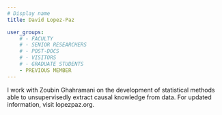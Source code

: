 ```yaml
---
# Display name
title: David Lopez-Paz

user_groups:
    # - FACULTY
    # - SENIOR RESEARCHERS
    # - POST-DOCS
    # - VISITORS
    # - GRADUATE STUDENTS
    - PREVIOUS MEMBER
---
```


I work with Zoubin Ghahramani on the development of statistical methods able to unsupervisedly extract causal knowledge from data.
For updated information, visit lopezpaz.org.